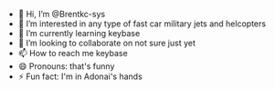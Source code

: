 - 👋 Hi, I’m @Brentkc-sys
- 👀 I’m interested in any type of fast car military jets and helcopters
- 🌱 I’m currently learning keybase
- 💞️ I’m looking to collaborate on not sure just yet
- 📫 How to reach me keybase
- 😄 Pronouns: that's funny
- ⚡ Fun fact: I'm in Adonai's hands

<!---
Brentkc-sys/Brentkc-sys is a ✨ special ✨ repository because its `README.md` (this file) appears on your GitHub profile.
You can click the Preview link to take a look at your changes.
--->
